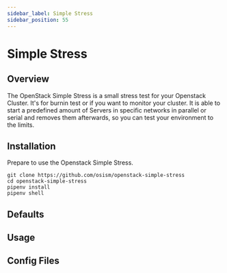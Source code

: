 ```yaml
---
sidebar_label: Simple Stress
sidebar_position: 55
---
```


# Simple Stress

## Overview
The OpenStack Simple Stress is a small stress test for your Openstack Cluster. It's for burnin test or if you want to monitor your cluster. 
It is able to start a predefined amount of Servers in specific networks in parallel or serial and removes them afterwards, so you can test your environment to the limits.

## Installation
Prepare to use the Openstack Simple Stress.

```
git clone https://github.com/osism/openstack-simple-stress
cd openstack-simple-stress
pipenv install
pipenv shell
```

## Defaults


## Usage


## Config Files
